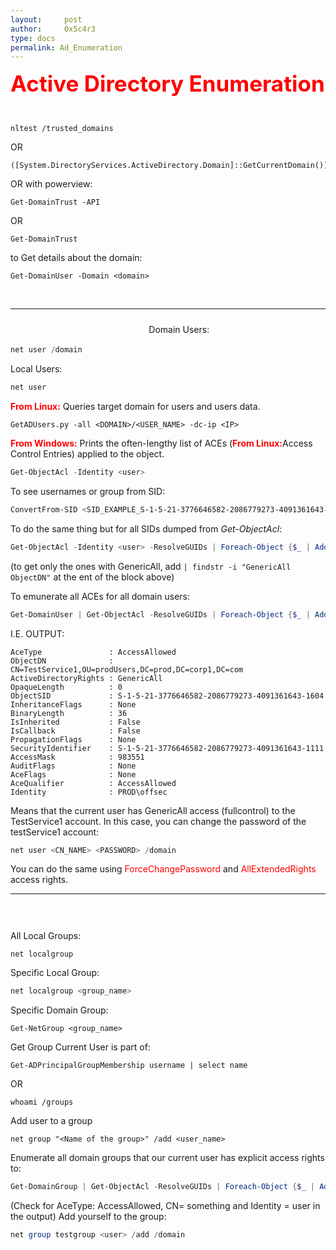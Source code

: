 ```yaml
---
layout:     post
author:     0x5c4r3
type: docs
permalink: Ad_Enumeration
---
```


<span style="font-size: 35px; color:red"><b>Active Directory Enumeration</b></span>
&nbsp;
<span style="font-size: 25px; color:white"><b>Enumerate the forest</b></span>
```
nltest /trusted_domains
```
OR
```
([System.DirectoryServices.ActiveDirectory.Domain]::GetCurrentDomain()).GetAllTrustRelationships()
```

OR with powerview:
```
Get-DomainTrust -API
```

OR
```
Get-DomainTrust
```

to Get details about the domain:
```
Get-DomainUser -Domain <domain>
```
&nbsp;

---
&nbsp;
<span style="font-size: 25px; color:white"><b>Enumerate Users</b></span>
Domain Users:
```powershell
net user /domain
```
Local Users:
```powershell
net user
```
<span style="color:red"><b>From Linux:</b></span>
Queries target domain for users and users data.
```shell
GetADUsers.py -all <DOMAIN>/<USER_NAME> -dc-ip <IP>
```

<span style="color:red"><b>From Windows:</b></span>
Prints the often-lengthy list of ACEs (<span style="color:red"><b>From Linux:</b></span>Access Control Entries</span>) applied to the object.
```powershell
Get-ObjectAcl -Identity <user>
```

To see usernames or group from SID:
```powershell
ConvertFrom-SID <SID_EXAMPLE_S-1-5-21-3776646582-2086779273-4091361643-553>
```
To do the same thing but for all SIDs dumped from _Get-ObjectAcl_:
```powershell
Get-ObjectAcl -Identity <user> -ResolveGUIDs | Foreach-Object {$_ | Add-Member -NotePropertyName Identity -NotePropertyValue (ConvertFrom-SID $_.SecurityIdentifier.value) -Force; $_}
```
(to get only the ones with GenericAll, add `| findstr -i "GenericAll ObjectDN"` at the ent of the block above)

To emunerate all ACEs for all domain users:
```powershell
Get-DomainUser | Get-ObjectAcl -ResolveGUIDs | Foreach-Object {$_ | Add-Member -NotePropertyName Identity -NotePropertyValue (ConvertFrom-SID $_.SecurityIdentifier.value) -Force; $_} | Foreach-Object {if ($_.Identity -eq $("$env:UserDomain\$env:Username")) {$_}}
```
I.E. OUTPUT:
```
AceType               : AccessAllowed
ObjectDN              : CN=TestService1,OU=prodUsers,DC=prod,DC=corp1,DC=com
ActiveDirectoryRights : GenericAll
OpaqueLength          : 0
ObjectSID             : S-1-5-21-3776646582-2086779273-4091361643-1604
InheritanceFlags      : None
BinaryLength          : 36
IsInherited           : False
IsCallback            : False
PropagationFlags      : None
SecurityIdentifier    : S-1-5-21-3776646582-2086779273-4091361643-1111
AccessMask            : 983551
AuditFlags            : None
AceFlags              : None
AceQualifier          : AccessAllowed
Identity              : PROD\offsec
```
Means that the current user has GenericAll access (fullcontrol) to the TestService1 account.
In this case, you can change the password of the testService1 account:
```powershell
net user <CN_NAME> <PASSWORD> /domain
```
You can do the same using <span style="color:red">ForceChangePassword</span> and <span style="color:red">AllExtendedRights</span> access rights.
&nbsp;

---
&nbsp;
<span style="font-size: 25px; color:white"><b>Enumerate Groups</b></span>

All Local Groups:
```
net localgroup
```
Specific Local Group:
```powershell
net localgroup <group_name>
```

Specific Domain Group:
```
Get-NetGroup <group_name>
```
Get Group Current User is part of:
```
Get-ADPrincipalGroupMembership username | select name
```
OR
```
whoami /groups
```
Add user to a group
```shell
net group "<Name of the group>" /add <user_name>
```
Enumerate all domain groups that our current user has explicit access rights to:
```powershell
Get-DomainGroup | Get-ObjectAcl -ResolveGUIDs | Foreach-Object {$_ | Add-Member -NotePropertyName Identity -NotePropertyValue (ConvertFrom-SID $_.SecurityIdentifier.value) -Force; $_} | Foreach-Object {if ($_.Identity -eq $("$env:UserDomain\$env:Username")) {$_}}
```
(Check for AceType: AccessAllowed, CN= something and Identity = user in the output)
Add yourself to the group:
```powershell
net group testgroup <user> /add /domain
```
